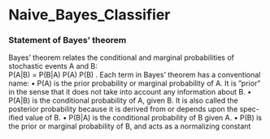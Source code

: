 # Naive_Bayes_Classifier
### Statement of Bayes’ theorem <br>
Bayes’ theorem relates the conditional and marginal probabilities of stochastic events A and B: <br>
P(A|B) = P(B|A) P(A)
P(B) .
Each term in Bayes’ theorem has a conventional name:
• P(A) is the prior probability or marginal probability of A. It is ”prior” in
the sense that it does not take into account any information about B.
• P(A|B) is the conditional probability of A, given B. It is also called the
posterior probability because it is derived from or depends upon the spec-
ified value of B.
• P(B|A) is the conditional probability of B given A.
• P(B) is the prior or marginal probability of B, and acts as a normalizing constant
